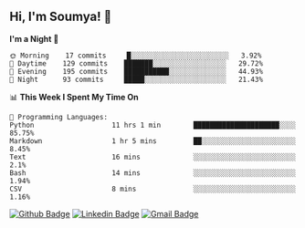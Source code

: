 ## Hi, I'm Soumya! 👋

<!--START_SECTION:waka-->
**I'm a Night 🦉** 

```text
🌞 Morning    17 commits     █░░░░░░░░░░░░░░░░░░░░░░░░   3.92% 
🌆 Daytime    129 commits    ███████░░░░░░░░░░░░░░░░░░   29.72% 
🌃 Evening    195 commits    ███████████░░░░░░░░░░░░░░   44.93% 
🌙 Night      93 commits     █████░░░░░░░░░░░░░░░░░░░░   21.43%

```


📊 **This Week I Spent My Time On** 

```text
💬 Programming Languages: 
Python                   11 hrs 1 min        █████████████████████░░░░   85.75% 
Markdown                 1 hr 5 mins         ██░░░░░░░░░░░░░░░░░░░░░░░   8.45% 
Text                     16 mins             ░░░░░░░░░░░░░░░░░░░░░░░░░   2.1% 
Bash                     14 mins             ░░░░░░░░░░░░░░░░░░░░░░░░░   1.94% 
CSV                      8 mins              ░░░░░░░░░░░░░░░░░░░░░░░░░   1.16%

```


<!--END_SECTION:waka-->

[![Github Badge](https://img.shields.io/badge/-rubyruins-grey?style=for-the-badge&logo=github&logoColor=white&link=https://github.com/rubyruins/)](https://www.github.com/rubyruins/) 
[![Linkedin Badge](https://img.shields.io/badge/-Soumya%20Parekh-0072b1?style=for-the-badge&logo=Linkedin&logoColor=white&link=https://www.linkedin.com/in/Soumya-Parekh/)](https://www.linkedin.com/in/Soumya-Parekh/) 
[![Gmail Badge](https://img.shields.io/badge/-soumya.parekh@somaiya.edu-c14438?style=for-the-badge&logo=Gmail&logoColor=white&link=mailto:soumya.parekh@somaiya.edu)](mailto:soumya.parekh@somaiya.edu) 
